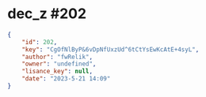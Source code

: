 
# dec_z #202
                
```JSON
{
    "id": 202,
    "key": "CgOfNlByP&6vDpNfUxzUd^6tCtYsEwKcAtE+4syL",
    "author": "fwRelik",
    "owner": "undefined",
    "lisance_key": null,
    "date": "2023-5-21 14:09"
}
```
    